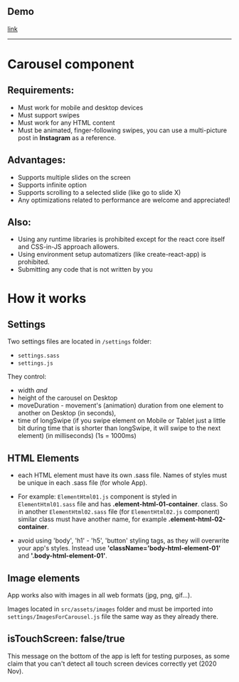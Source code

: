 ## Demo

[link](http://yurikonradi.izziwebstudio.com/code-examples/carousel/index.html)

---

# Carousel component

## Requirements:

- Must work for mobile and desktop devices
- Must support swipes
- Must work for any HTML content
- Must be animated, finger-following swipes, you can use a multi-picture post in **Instagram** as a reference.

## Advantages:

- Supports multiple slides on the screen
- Supports infinite option
- Supports scrolling to a selected slide (like go to slide X)
- Any optimizations related to performance are welcome and appreciated!

## Also:

- Using any runtime libraries is prohibited except for the react core itself and CSS-in-JS approach allowers.
- Using environment setup automatizers (like create-react-app) is prohibited.
- Submitting any code that is not written by you

# How it works

## Settings

Two settings files are located in `/settings` folder:

- `settings.sass`
- `settings.js`

They control:

- width _and_
- height of the carousel on Desktop
- moveDuration - movement's (animation) duration from one element to another on Desktop (in seconds),
- time of longSwipe (if you swipe element on Mobile or Tablet just a little bit during time that is shorter than longSwipe, it will swipe to the next element) (in milliseconds) (1s = 1000ms)

## HTML Elements

- each HTML element must have its own .sass file. Names of styles must be unique in each .sass file (for whole App).

- For example: `ElementHtml01.js` component is styled in `ElementHtml01.sass` file and has **.element-html-01-container**. class. So in another `ElementHtml02.sass` file (for `ElementHtml02.js` component) similar class must have another name, for example **.element-html-02-container**.
- avoid using 'body', 'h1' - 'h5', 'button' styling tags, as they will overwrite your app's styles. Instead use **'className='body-html-element-01'** and **'.body-html-element-01'**.

## Image elements

App works also with images in all web formats (jpg, png, gif...).

Images located in `src/assets/images` folder and must be imported into `settings/ImagesForCarousel.js` file the same way as they already there.

## isTouchScreen: false/true

This message on the bottom of the app is left for testing purposes, as some claim that you can't detect all touch screen devices correctly yet (2020 Nov).
